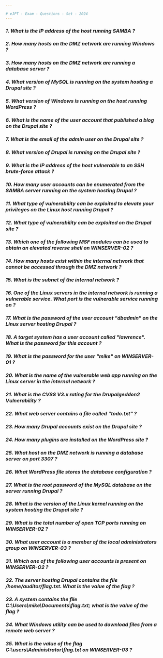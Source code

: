 ```yaml
---  

# eJPT - Exam - Questions - Set - 2024 
---
```


### ***1. What is the IP address of the host running SAMBA ?*** 
### ***2. How many hosts on the DMZ network are running Windows ?*** 
### ***3. How many hosts on the DMZ network are running a database server ?*** 
### ***4. What version of MySQL is running on the system hosting a Drupal site ?*** 
### ***5. What version of Windows is running on the host running WordPress ?*** 
### ***6. What is the name of the user account that published a blog on the Drupal site ?*** 
### ***7. What is the email of the admin user on the Drupal site ?*** 
### ***8. What version of Drupal is running on the Drupal site ?*** 
### ***9. What is the IP address of the host vulnerable to an SSH brute-force attack ?*** 
### ***10. How many user accounts can be enumerated from the SAMBA server running on the system hosting Drupal ?*** 
### ***11. What type of vulnerability can be exploited to elevate your privileges on the Linux host running Drupal ?*** 
### ***12. What type of vulnerability can be exploited on the Drupal site ?*** 
### ***13. Which one of the following MSF modules can be used to obtain an elevated reverse shell on WINSERVER-02 ?*** 
### ***14. How many hosts exist within the internal network that cannot be accessed through the DMZ network ?*** 
### ***15. What is the subnet of the internal network ?*** 
### ***16. One of the Linux servers in the internal network is running a vulnerable service. What port is the vulnerable service running on ?*** 
### ***17. What is the password of the user account "dbadmin" on the Linux server hosting Drupal ?***
### ***18. A target system has a user account called "lawrence". What is the password for this account ?*** 
### ***19. What is the password for the user "mike" on WINSERVER-01 ?*** 
### ***20. What is the name of the vulnerable web app running on the Linux server in the internal network ?*** 
### ***21. What is the CVSS V3.x rating for the Drupalgeddon2 Vulnerability ?*** 
### ***22. What web server contains a file called "todo.txt" ?*** 
### ***23. How many Drupal accounts exist on the Drupal site ?***
### ***24. How many plugins are installed on the WordPress site ?***  
### ***25. What host on the DMZ network is running a database server on port 3307 ?*** 
### ***26. What WordPress file stores the database configuration ?*** 
### ***27. What is the root password of the MySQL database on the server running Drupal ?*** 
### ***28. What is the version of the Linux kernel running on the system hosting the Drupal site ?*** 
### ***29. What is the total number of open TCP ports running on WINSERVER-02 ?*** 
### ***30. What user account is a member of the local administrators group on WINSERVER-03 ?*** 
### ***31. Which one of the following user accounts is present on WINSERVER-O2 ?***  
### ***32. The server hosting Drupal contains the file /home/auditor/flag.txt. What is the value of the flag ?***     
### ***33. A system contains the file C:\Users\mike\Documents\flag.txt; what is the value of the flag ?***
### ***34. What Windows utility can be used to download files from a remote web server ?***    
### ***35. What is the value of the flag C:\users\Administrator\flag.txt on WINSERVER-03 ?***
